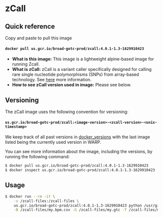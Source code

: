 # zCall

## Quick reference

Copy and paste to pull this image

#### `docker pull us.gcr.io/broad-gotc-prod/zcall:4.0.1-1.3-1629910423`

- __What is this image:__ This image is a lightweight alpine-based image for running Zcall.
- __What is zCall:__ zCall is a variant caller specifically designed for calling rare single nucleotide polymorphisms (SNPs) from array-based technology. See [here](https://github.com/jigold/zCall) more information.
- __How to see zCall version used in image:__ Please see below.

## Versioning

The zCall image uses the following convention for versioning:

#### `us.gcr.io/broad-gotc-prod/zcall:<image-version>-<zcall-version>-<unix-timestamp>` 

We keep track of all past versions in [docker_versions](docker_versions.tsv) with the last image listed being the currently used version in WARP.

You can see more information about the image, including the versions, by running the following command:

```bash
$ docker pull us.gcr.io/broad-gotc-prod/zcall:4.0.1-1.3-1629910423
$ docker inspect us.gcr.io/broad-gotc-prod/zcall:4.0.1-1.3-1629910423
```

## Usage

```bash
$ docker run --rm -it \
    -v /zcall-files:/zcall-files \
    us.gcr.io/broad-gotc-prod/zcall:4.0.1-1.3-1629910423 python /usr/gitc/zcall/zCall.py \
    -B /zcall-files/my.bpm.csv -G /zcall-files/my.gtc -T /zcall-files/my.thresholds.txt > /my.new.ped
```